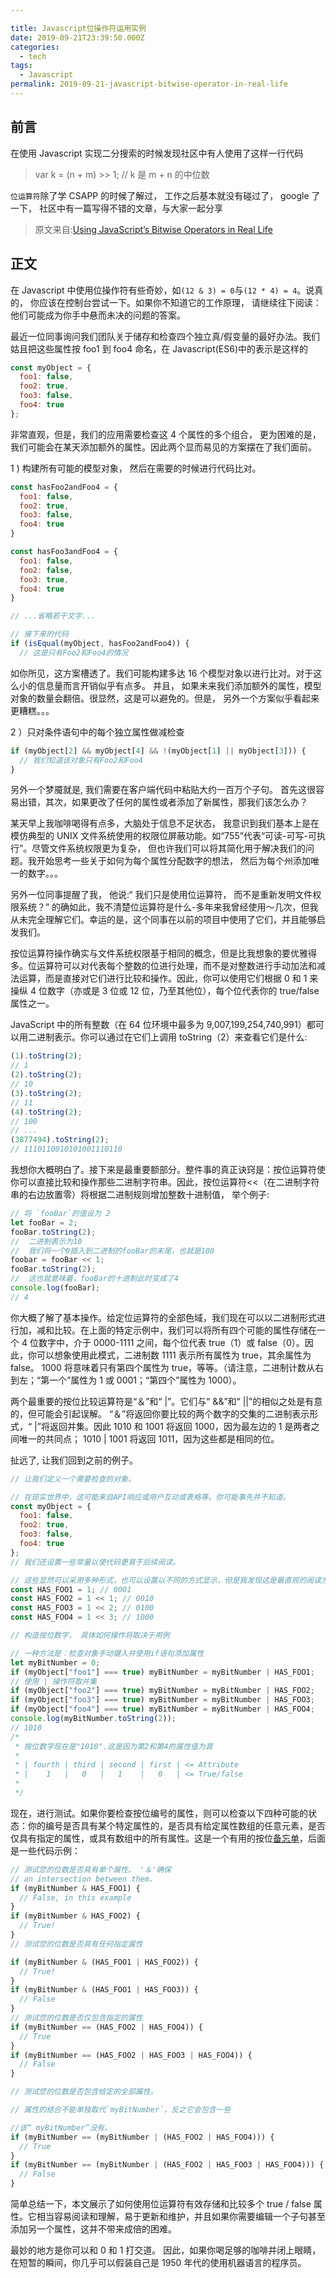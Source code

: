 ```yaml
---

title: Javascript位操作符运用实例
date: 2019-09-21T23:39:50.000Z
categories:
  - tech
tags:
  - Javascript
permalink: 2019-09-21-javascript-bitwise-operator-in-real-life
---
```


## 前言

在使用 Javascript 实现二分搜索的时候发现社区中有人使用了这样一行代码

> var k = (n + m) >> 1; // k 是 m + n 的中位数

`位运算符`除了学 CSAPP 的时候了解过， 工作之后基本就没有碰过了， google 了一下， 社区中有一篇写得不错的文章，与大家一起分享

> 原文来自:[Using JavaScript’s Bitwise Operators in Real Life](https://codeburst.io/using-javascript-bitwise-operators-in-real-life-f551a731ff5)

## 正文

在 Javascript 中使用位操作符有些奇妙，如`(12 & 3) = 0`与`(12 * 4) = 4`。说真的， 你应该在控制台尝试一下。如果你不知道它的工作原理， 请继续往下阅读： 他们可能成为你手中悬而未决的问题的答案。

最近一位同事询问我们团队关于储存和检查四个独立真/假变量的最好办法。我们姑且把这些属性按 foo1 到 foo4 命名，在 Javascript(ES6)中的表示是这样的

```js
const myObject = {
  foo1: false,
  foo2: true,
  foo3: false,
  foo4: true
};
```

非常直观，但是，我们的应用需要检查这 4 个属性的多个组合， 更为困难的是， 我们可能会在某天添加额外的属性。因此两个显而易见的方案摆在了我们面前。

1 ) 构建所有可能的模型对象， 然后在需要的时候进行代码比对。

```js
const hasFoo2andFoo4 = {
  foo1: false,
  foo2: true,
  foo3: false,
  foo4: true
}

const hasFoo3andFoo4 = {
  foo1: false,
  foo2: false,
  foo3: true,
  foo4: true
}

// ...省略若干文字...

// 接下来的代码
if (isEqual(myObject, hasFoo2andFoo4)) {
  // 这是只有Foo2和Foo4的情况
```

如你所见，这方案槽透了。我们可能构建多达 16 个模型对象以进行比对。对于这么小的信息量而言开销似乎有点多。 并且， 如果未来我们添加额外的属性，模型对象的数量会翻倍。很显然，这是可以避免的。但是， 另外一个方案似乎看起来更糟糕。。。

2 ）只对条件语句中的每个独立属性做减检查

```js
if (myObject[2] && myObject[4] && !(myObject[1] || myObject[3])) {
  // 我们知道该对象只有Foo2和Foo4
}
```

另外一个梦魇就是, 我们需要在客户端代码中粘贴大约一百万个子句。 首先这很容易出错，其次，如果更改了任何的属性或者添加了新属性，那我们该怎么办？

某天早上我咖啡喝得有点多，大脑处于信息不足状态， 我意识到我们基本上是在模仿典型的 UNIX 文件系统使用的权限位屏蔽功能。如“755”代表“可读-可写-可执行”。尽管文件系统权限更为复杂， 但也许我们可以将其简化用于解决我们的问题。我开始思考一些关于如何为每个属性分配数字的想法， 然后为每个州添加唯一的数字。。。

另外一位同事提醒了我， 他说:“ 我们只是使用位运算符， 而不是重新发明文件权限系统？” 的确如此，我不清楚位运算符是什么-多年来我曾经使用〜几次，但我从未完全理解它们。幸运的是，这个同事在以前的项目中使用了它们，并且能够启发我们。

按位运算符操作确实与文件系统权限基于相同的概念，但是比我想象的要优雅得多。位运算符可以对代表每个整数的位进行处理，而不是对整数进行手动加法和减法运算，而是直接对它们进行比较和操作。因此，你可以使用它们根据 0 和 1 来操纵 4 位数字（亦或是 3 位或 12 位，乃至其他位），每个位代表你的 true/false 属性之一。

JavaScript 中的所有整数（在 64 位环境中最多为 9,007,199,254,740,991）都可以用二进制表示。你可以通过在它们上调用 toString（2）来查看它们是什么:

```js
(1).toString(2);
// 1
(2).toString(2);
// 10
(3).toString(2);
// 11
(4).toString(2);
// 100
// ...
(3877494).toString(2);
// 1110110010101001110110
```

我想你大概明白了。接下来是最重要额部分。整件事的真正诀窍是：按位运算符使你可以直接比较和操作那些二进制字符串。因此，按位运算符<<（在二进制字符串的右边放置零）将根据二进制规则增加整数十进制值， 举个例子:

```js
// 将 `fooBar`的值设为 2
let fooBar = 2;
fooBar.toString(2);
//  二进制表示为10
//  我们将一个0插入到二进制的fooBar的末尾，也就是100
foobar = fooBar << 1;
fooBar.toString(2);
//  这也就意味着，fooBar的十进制此时变成了4
console.log(fooBar);
// 4
```

你大概了解了基本操作。给定位运算符的全部色域，我们现在可以以二进制形式进行加，减和比较。在上面的特定示例中，我们可以将所有四个可能的属性存储在一个 4 位数字中，介于 0000-1111 之间，每个位代表 true（1）或 false（0）。因此，你可以想象使用此模式，二进制数 1111 表示所有属性为 true，其余属性为 false。 1000 将意味着只有第四个属性为 true，等等。（请注意，二进制计数从右到左；“第一个”属性为 1 或 0001；“第四个”属性为 1000）。

两个最重要的按位比较运算符是“＆”和“ |”。它们与“ &&”和“ ||”的相似之处是有意的，但可能会引起误解。 “＆”将返回你要比较的两个数字的交集的二进制表示形式，“ |”将返回并集。因此 1010 和 1001 将返回 1000，因为最左边的 1 是两者之间唯一的共同点； 1010 | 1001 将返回 1011，因为这些都是相同的位。

扯远了, 让我们回到之前的例子。

```js
// 让我们定义一个需要检查的对象。

// 在现实世界中，这可能来自API响应或用户互动或表格等。你可能事先并不知道。
const myObject = {
  foo1: false,
  foo2: true,
  foo3: false,
  foo4: true
};
// 我们还设置一些常量以使代码更易于后续阅读。

// 这些显然可以采用多种形式，也可以设置以不同的方式显示，但是我发现这是最直观的阅读方式：
const HAS_FOO1 = 1; // 0001
const HAS_FOO2 = 1 << 1; // 0010
const HAS_FOO3 = 1 << 2; // 0100
const HAS_FOO4 = 1 << 3; // 1000

// 构造按位数字， 具体如何操作将取决于用例

// 一种方法是：检查对象手动键入并使用if语句添加属性
let myBitNumber = 0;
if (myObject["foo1"] === true) myBitNumber = myBitNumber | HAS_FOO1;
// 使用 | 操作符取并集
if (myObject["foo2"] === true) myBitNumber = myBitNumber | HAS_FOO2;
if (myObject["foo3"] === true) myBitNumber = myBitNumber | HAS_FOO3;
if (myObject["foo4"] === true) myBitNumber = myBitNumber | HAS_FOO4;
console.log(myBitNumber.toString(2));
// 1010
/*
 * 按位数字现在是"1010".这是因为第2和第4的属性值为真
 *
 * | fourth | third | second | first | <= Attribute
 * |    1   |   0   |   1    |   0   | <= True/false
 *
 */
```

现在，进行测试。如果你要检查按位编号的属性，则可以检查以下四种可能的状态：你的编号是否具有某个特定属性的，是否具有给定属性数组的任意元素，是否仅具有指定的属性，或具有数组中的所有属性。这是一个有用的按位[备忘单](https://union.io/images/repo/20170531-00--895036.png)，后面是一些代码示例：

```js
// 测试您的位数是否具有单个属性。 '＆'确保
// an intersection between them.
if (myBitNumber & HAS_FOO1) {
  // False, in this example
}
if (myBitNumber & HAS_FOO2) {
  // True!
}
// 测试您的位数是否具有任何指定属性

if (myBitNumber & (HAS_FOO1 | HAS_FOO2)) {
  // True!
}
if (myBitNumber & (HAS_FOO1 | HAS_FOO3)) {
  // False
}
// 测试您的位数是否仅包含指定的属性
if (myBitNumber == (HAS_FOO2 | HAS_FOO4)) {
  // True
}
if (myBitNumber == (HAS_FOO2 | HAS_FOO3 | HAS_FOO4)) {
  // False
}

// 测试您的位数是否包含给定的全部属性。

// 属性的结合不能单独取代`myBitNumber`，反之它会包含一些

//该“ myBitNumber”没有。
if (myBitNumber == (myBitNumber | (HAS_FOO2 | HAS_FOO4))) {
  // True
}
if (myBitNumber == (myBitNumber | (HAS_FOO2 | HAS_FOO3 | HAS_FOO4))) {
  // False
}
```

简单总结一下，本文展示了如何使用位运算符有效存储和比较多个 true / false 属性。它相当容易阅读和理解，易于更新和维护，并且如果你需要编辑一个子句甚至添加另一个属性，这并不带来成倍的困难。

最妙的地方是你可以和 0 和 1 打交道。 因此，如果你喝足够的咖啡并闭上眼睛，在短暂的瞬间，你几乎可以假装自己是 1950 年代的使用机器语言的程序员。
